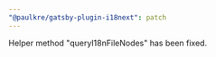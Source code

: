 ```yaml
---
"@paulkre/gatsby-plugin-i18next": patch
---
```


Helper method "queryI18nFileNodes" has been fixed.
